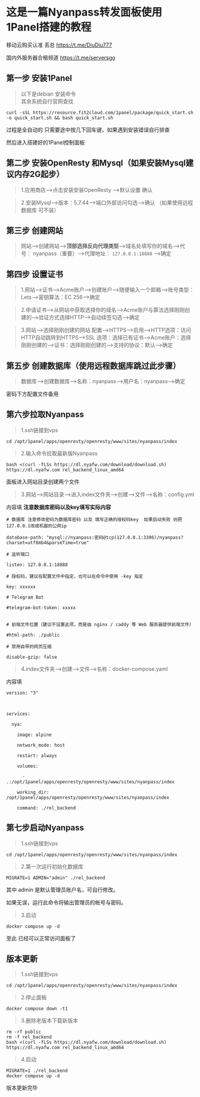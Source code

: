 # 这是一篇Nyanpass转发面板使用1Panel搭建的教程
移动云购买认准 丢总 https://t.me/DiuDiu777

国内外服务器合租频道 https://t.me/serversgo

## **第一步** 安装1Panel  
>以下是debian 安装命令  
其余系统自行官网查找
```
curl -sSL https://resource.fit2cloud.com/1panel/package/quick_start.sh -o quick_start.sh && bash quick_start.sh
```
过程是全自动的 只需要途中按几下回车键，如果遇到安装错误自行排查 

然后进入搭建好的1Panel控制面板
## **第二步** 安装OpenResty 和Mysql（如果安装Mysql建议内存2G起步）
>1.应用商店—>点击安装安装OpenResty —>默认设置 确认

>2.安装Mysql—>版本：5.7.44—>端口外部访问勾选—>确认 （如果使用远程数据库 可不装）

## **第三步** 创建网站
>网站—>创建网站—>**顶部选择反向代理类型**—>域名处填写你的域名—>代号： nyanpass（重要）—>代理地址： ```127.0.0.1:18888```
—>确定

## **第四步** 设置证书 
>1.网站—>证书—>Acme账户—>创建账户—>随便输入一个邮箱—>账号类型：Lets—>密钥算法：EC 256—>确定

>2.申请证书—>从网站中获取选择你的域名—>Acme账户与算法选择刚刚创建的—>验证方式选择HTTP—>自动续签勾选—>确定

>3.网站—>选择刚刚创建的网站 配置—>HTTPS—>启用—>HTTP选项：访问HTTP自动跳转到HTTPS—>SSL 选项：选择已有证书—>Acme账户：选择刚刚创建的—>证书：选择刚刚创建的—>支持的协议：默认—>确定

## **第五步** 创建数据库（使用远程数据库跳过此步骤）
>数据库—>创建数据库—>名称：nyanpass—>用户名：nyanpass—>确定

密码下方配置文件备用

## **第六步**拉取Nyanpass
>1.ssh链接到vps 
```
cd /opt/1panel/apps/openresty/openresty/www/sites/nyanpass/index
```

>2.输入命令拉取最新版Nyanpass
```
bash <(curl -fLSs https://dl.nyafw.com/download/download.sh) https://dl.nyafw.com rel_backend_linux_amd64
```
面板进入网站目录创建两个文件

>3.网站—>网站目录—>进入index文件夹—>创建—>文件—>名称：config.yml

内容填  **注意数据库密码以及key填写实际内容**
```
# 数据库 注意修改密码为数据库密码 以及 填写正确的授权码key  如果启动失败 则把127.0.0.1改成机器的公网ip

database-path: "mysql://nyanpass:密码@tcp(127.0.0.1:3306)/nyanpass?charset=utf8mb4&parseTime=true"

# 监听端口

listen: 127.0.0.1:18888

# 授权码，建议在配置文件中指定，也可以在命令中使用 -key 指定

key: xxxxxx

# Telegram Bot

#telegram-bot-token: xxxxx


# 前端文件位置（建议不设置此项，而是由 nginx / caddy 等 Web 服务器提供前端文件）

#html-path: ./public

# 禁用自带的网页压缩

disable-gzip: false
```

>4.index文件夹—>创建—>文件—>名称：docker-compose.yaml

内容填
```
version: "3"



services:

  nya:

    image: alpine

    network_mode: host

    restart: always

    volumes:

      - .:/opt/1panel/apps/openresty/openresty/www/sites/nyanpass/index

    working_dir: /opt/1panel/apps/openresty/openresty/www/sites/nyanpass/index

    command: ./rel_backend
```

## **第七步**启动Nyanpass
>1.ssh链接到vps 
```
cd /opt/1panel/apps/openresty/openresty/www/sites/nyanpass/index
```
>2.第一次运行初始化数据库
```
MIGRATE=1 ADMIN="admin" ./rel_backend
```
其中 admin 是默认管理员账户名，可自行修改。

如果无误，运行此命令将输出管理员的帐号与密码。

>3.启动
```
docker compose up -d
```
至此 已经可以正常访问面板了

## **版本更新**
>1.ssh链接到vps 
```
cd /opt/1panel/apps/openresty/openresty/www/sites/nyanpass/index
```
>2.停止面板
```
docker compose down -t1
```
>3.删除老版本下载新版本
```
rm -rf public
rm -f rel_backend
bash <(curl -fLSs https://dl.nyafw.com/download/download.sh) https://dl.nyafw.com rel_backend_linux_amd64
```
>4.启动
```
MIGRATE=1 ./rel_backend
docker compose up -d
```
版本更新完毕

